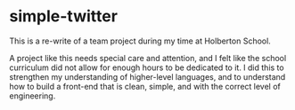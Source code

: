 # simple-twitter

This is a re-write of a team project during my time at Holberton School.

A project like this needs special care and attention, and I felt like the school curriculum did not allow for enough hours to be dedicated to it. I did this to strengthen my understanding of higher-level languages, and to understand how to build a front-end that is clean, simple, and with the correct level of engineering.
